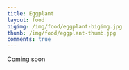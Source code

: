 ```yaml
---
title: Eggplant
layout: food
bigimg: /img/food/eggplant-bigimg.jpg
thumb: /img/food/eggplant-thumb.jpg
comments: true
---
```



Coming soon